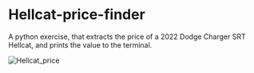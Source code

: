 # Hellcat-price-finder
A python exercise, that extracts the price of a 2022 Dodge Charger SRT Hellcat, and prints the value to the terminal.


![Hellcat_price](https://user-images.githubusercontent.com/97418619/152173579-07367d3b-d234-4d73-aaa5-c260b36a5d52.gif)
